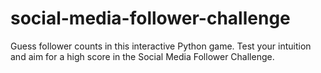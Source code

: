 # social-media-follower-challenge
Guess follower counts in this interactive Python game. Test your intuition and aim for a high score in the Social Media Follower Challenge.
